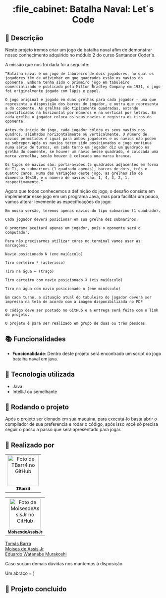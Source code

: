 <h1 align="center">:file_cabinet: Batalha Naval: Let´s Code</h1>

## :memo: Descrição
Neste projeto iremos criar um jogo de batalha naval afim de demonstrar nosso conhecimento adquirido no módulo 2 do curso Santander Coder´s.

A missão que nos foi dada foi a seguinte:


    “Batalha naval é um jogo de tabuleiro de dois jogadores, no qual os jogadores têm de adivinhar em que quadrados estão os navios do oponente. Embora tenha sido o primeiro jogo em tabuleiro comercializado e publicado pela Milton Bradley Company em 1931, o jogo foi originalmente jogado com lápis e papel.

    O jogo original é jogado em duas grelhas para cada jogador - uma que representa a disposição dos barcos do jogador, e outra que representa a do oponente. As grelhas são tipicamente quadradas, estando identificadas na horizontal por números e na vertical por letras. Em cada grelha o jogador coloca os seus navios e registra os tiros do oponente.

    Antes do início do jogo, cada jogador coloca os seus navios nos quadros, alinhados horizontalmente ou verticalmente. O número de navios permitidos é igual para ambos jogadores e os navios não podem se sobrepor.Após os navios terem sido posicionados o jogo continua numa série de turnos, em cada turno um jogador diz um quadrado na grelha do oponente, se houver um navio nesse quadrado, é colocada uma marca vermelha, senão houver é colocada uma marca branca.

    Os tipos de navios são: porta-aviões (5 quadrados adjacentes em forma de T), os submarinos (1 quadrado apenas), barcos de dois, três e quatro canos. Numa das variações deste jogo, as grelhas são de dimensão 10x10, e o número de navios são: 1, 4, 3, 2, 1, respectivamente.”

Agora que todos conhecemos a definição do jogo, o desafio consiste em implementar esse jogo em um programa Java, mas para facilitar um pouco, vamos alterar levemente as especificações do jogo:

    Em nossa versão, teremos apenas navios do tipo submarino (1 quadrado).

    Cada jogador deverá posicionar em sua grelha dez submarinos.

    O programa aceitará apenas um jogador, pois o oponente será o computador.

    Para não precisarmos utilizar cores no terminal vamos usar as marcações:

    Navio posicionado N (ene maiúsculo)

    Tiro certeiro * (asterisco)

    Tiro na água – (traço)

    Tiro certeiro com navio posicionado X (xis maiúsculo)

    Tiro na água com navio posicionado n (ene minúsculo)

    Em cada turno, a situação atual do tabuleiro do jogador deverá ser impressa na tela de acordo com a imagem disponibilizada no PDF

    O código deve ser postado no GitHub e a entrega será feita com o link do projeto.

    O projeto é para ser realizado em grupo de duas ou três pessoas.

## :books: Funcionalidades
* <b>Funcionalidade</b>: Dentro deste projeto será encontrado um script do jogo batalha naval em java.

## :wrench: Tecnologia utilizada
* Java
* IntelliJ ou semelhante

## :rocket: Rodando o projeto
Após o projeto ser clonado em sua maquina, para  executá-lo basta abrir o compilador de sua preferencia e rodar o código, após isso você só precisa seguir o passo a passo que será apresentado para jogar.

## :handshake: Realizado por
<table>
  <tr>
    <td align="center">
      <a href="https://github.com/TBarr4">
        <img src="https://avatars.githubusercontent.com/u/106219774?v=4" width="100px;" alt="Foto de TBarr4 no GitHub"/><br>
        <sub>
          <b>TBarr4</b>
        </sub>
      </a>
    </td>
  </tr>
</table>

<table>
  <tr>
    <td align="center">
      <a href="https://github.com/MoisesdeAssisJr">
        <img src="https://avatars.githubusercontent.com/u/115186359?v=4" width="100px;" alt="Foto de MoisesdeAssisJr no GitHub"/><br>
        <sub>
          <b>MoisesdeAssisJr</b>
        </sub>
      </a>
    </td>
  </tr>
</table>

<div class="badge-base LI-profile-badge" data-locale="pt_BR" data-size="large" data-theme="dark" data-type="HORIZONTAL" data-vanity="tomas-barra" data-version="v1"><a class="badge-base__link LI-simple-link" href="https://br.linkedin.com/in/tomas-barra?trk=profile-badge">Tomás Barra</a></div>
              
<div class="badge-base LI-profile-badge" data-locale="pt_BR" data-size="large" data-theme="dark" data-type="HORIZONTAL" data-vanity="moisesdeassisjr" data-version="v1"><a class="badge-base__link LI-simple-link" href="https://br.linkedin.com/in/moisesdeassisjr?trk=profile-badge">Moises de Assis Jr</a></div>

<div class="badge-base LI-profile-badge" data-locale="pt_BR" data-size="large" data-theme="dark" data-type="HORIZONTAL" data-vanity="emurakoshi/" data-version="v1"><a class="badge-base__link LI-simple-link" href="https://br.linkedin.com/in/emurakoshi/?trk=profile-badge">Eduardo Watanabe Murakoshi</a></div>

Caso surjam demais dúvidas nos mantemos à disposição

Um abraço = )
## :dart: Projeto concluido 

